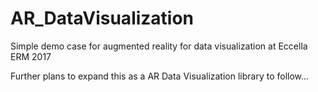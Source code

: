 # AR_DataVisualization

Simple demo case for augmented reality for data visualization at Eccella ERM 2017

Further plans to expand this as a AR Data Visualization library to follow...

